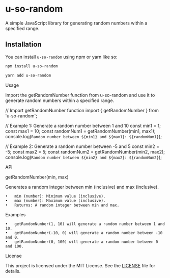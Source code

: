 # u-so-random

A simple JavaScript library for generating random numbers within a specified range.

## Installation

You can install `u-so-random` using npm or yarn like so:

```bash
npm install u-so-random
```

```bash
yarn add u-so-random
```

Usage

Import the getRandomNumber function from u-so-random and use it to generate random numbers within a specified range.

// Import getRandomNumber function
import { getRandomNumber } from 'u-so-random';

// Example 1: Generate a random number between 1 and 10
const min1 = 1;
const max1 = 10;
const randomNum1 = getRandomNumber(min1, max1);
console.log(`Random number between ${min1} and ${max1}: ${randomNum1}`);

// Example 2: Generate a random number between -5 and 5
const min2 = -5;
const max2 = 5;
const randomNum2 = getRandomNumber(min2, max2);
console.log(`Random number between ${min2} and ${max2}: ${randomNum2}`);

API

getRandomNumber(min, max)

Generates a random integer between min (inclusive) and max (inclusive).

    •	min (number): Minimum value (inclusive).
    •	max (number): Maximum value (inclusive).
    •	Returns: A random integer between min and max.

Examples

    •	getRandomNumber(1, 10) will generate a random number between 1 and 10.
    •	getRandomNumber(-10, 0) will generate a random number between -10 and 0.
    •	getRandomNumber(0, 100) will generate a random number between 0 and 100.

License

This project is licensed under the MIT License. See the [LICENSE](./LICENSE) file for details.
